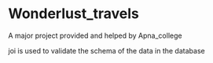# Wonderlust_travels
 A major project provided and helped by Apna_college

joi is used to validate the schema of the data in the database